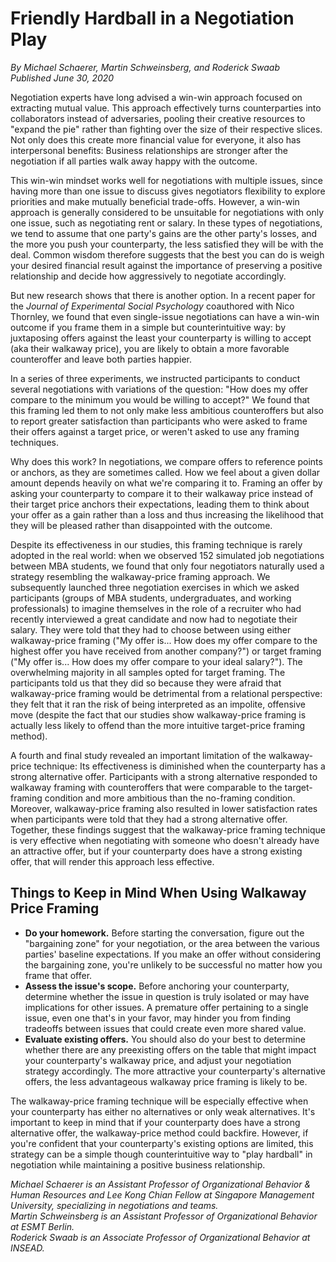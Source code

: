 # Friendly Hardball in a Negotiation Play

*By Michael Schaerer, Martin Schweinsberg, and Roderick Swaab*  
*Published June 30, 2020*

Negotiation experts have long advised a win-win approach focused on extracting mutual value. This approach effectively turns counterparties into collaborators instead of adversaries, pooling their creative resources to "expand the pie" rather than fighting over the size of their respective slices. Not only does this create more financial value for everyone, it also has interpersonal benefits: Business relationships are stronger after the negotiation if all parties walk away happy with the outcome.

This win-win mindset works well for negotiations with multiple issues, since having more than one issue to discuss gives negotiators flexibility to explore priorities and make mutually beneficial trade-offs. However, a win-win approach is generally considered to be unsuitable for negotiations with only one issue, such as negotiating rent or salary. In these types of negotiations, we tend to assume that one party's gains are the other party's losses, and the more you push your counterparty, the less satisfied they will be with the deal. Common wisdom therefore suggests that the best you can do is weigh your desired financial result against the importance of preserving a positive relationship and decide how aggressively to negotiate accordingly.

But new research shows that there is another option. In a recent paper for the *Journal of Experimental Social Psychology* coauthored with Nico Thornley, we found that even single-issue negotiations can have a win-win outcome if you frame them in a simple but counterintuitive way: by juxtaposing offers against the least your counterparty is willing to accept (aka their walkaway price), you are likely to obtain a more favorable counteroffer and leave both parties happier.

In a series of three experiments, we instructed participants to conduct several negotiations with variations of the question: "How does my offer compare to the minimum you would be willing to accept?" We found that this framing led them to not only make less ambitious counteroffers but also to report greater satisfaction than participants who were asked to frame their offers against a target price, or weren't asked to use any framing techniques.

Why does this work? In negotiations, we compare offers to reference points or anchors, as they are sometimes called. How we feel about a given dollar amount depends heavily on what we're comparing it to. Framing an offer by asking your counterparty to compare it to their walkaway price instead of their target price anchors their expectations, leading them to think about your offer as a gain rather than a loss and thus increasing the likelihood that they will be pleased rather than disappointed with the outcome.

Despite its effectiveness in our studies, this framing technique is rarely adopted in the real world: when we observed 152 simulated job negotiations between MBA students, we found that only four negotiators naturally used a strategy resembling the walkaway-price framing approach. We subsequently launched three negotiation exercises in which we asked participants (groups of MBA students, undergraduates, and working professionals) to imagine themselves in the role of a recruiter who had recently interviewed a great candidate and now had to negotiate their salary. They were told that they had to choose between using either walkaway-price framing ("My offer is... How does my offer compare to the highest offer you have received from another company?") or target framing ("My offer is... How does my offer compare to your ideal salary?"). The overwhelming majority in all samples opted for target framing. The participants told us that they did so because they were afraid that walkaway-price framing would be detrimental from a relational perspective: they felt that it ran the risk of being interpreted as an impolite, offensive move (despite the fact that our studies show walkaway-price framing is actually less likely to offend than the more intuitive target-price framing method).

A fourth and final study revealed an important limitation of the walkaway-price technique: Its effectiveness is diminished when the counterparty has a strong alternative offer. Participants with a strong alternative responded to walkaway framing with counteroffers that were comparable to the target-framing condition and more ambitious than the no-framing condition. Moreover, walkaway-price framing also resulted in lower satisfaction rates when participants were told that they had a strong alternative offer. Together, these findings suggest that the walkaway-price framing technique is very effective when negotiating with someone who doesn't already have an attractive offer, but if your counterparty does have a strong existing offer, that will render this approach less effective.

## Things to Keep in Mind When Using Walkaway Price Framing

- **Do your homework.** Before starting the conversation, figure out the "bargaining zone" for your negotiation, or the area between the various parties' baseline expectations. If you make an offer without considering the bargaining zone, you're unlikely to be successful no matter how you frame that offer.
- **Assess the issue's scope.** Before anchoring your counterparty, determine whether the issue in question is truly isolated or may have implications for other issues. A premature offer pertaining to a single issue, even one that's in your favor, may hinder you from finding tradeoffs between issues that could create even more shared value.
- **Evaluate existing offers.** You should also do your best to determine whether there are any preexisting offers on the table that might impact your counterparty's walkaway price, and adjust your negotiation strategy accordingly. The more attractive your counterparty's alternative offers, the less advantageous walkaway price framing is likely to be.

The walkaway-price framing technique will be especially effective when your counterparty has either no alternatives or only weak alternatives. It's important to keep in mind that if your counterparty does have a strong alternative offer, the walkaway-price method could backfire. However, if you're confident that your counterparty's existing options are limited, this strategy can be a simple though counterintuitive way to "play hardball" in negotiation while maintaining a positive business relationship.

*Michael Schaerer is an Assistant Professor of Organizational Behavior & Human Resources and Lee Kong Chian Fellow at Singapore Management University, specializing in negotiations and teams.*  
*Martin Schweinsberg is an Assistant Professor of Organizational Behavior at ESMT Berlin.*  
*Roderick Swaab is an Associate Professor of Organizational Behavior at INSEAD.*